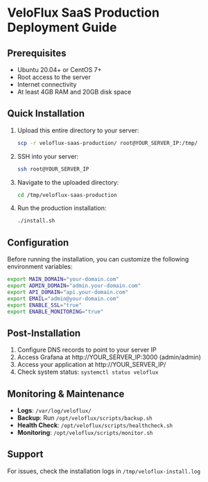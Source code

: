 # VeloFlux SaaS Production Deployment Guide

## Prerequisites
- Ubuntu 20.04+ or CentOS 7+
- Root access to the server
- Internet connectivity
- At least 4GB RAM and 20GB disk space

## Quick Installation

1. Upload this entire directory to your server:
   ```bash
   scp -r veloflux-saas-production/ root@YOUR_SERVER_IP:/tmp/
   ```

2. SSH into your server:
   ```bash
   ssh root@YOUR_SERVER_IP
   ```

3. Navigate to the uploaded directory:
   ```bash
   cd /tmp/veloflux-saas-production
   ```

4. Run the production installation:
   ```bash
   ./install.sh
   ```

## Configuration

Before running the installation, you can customize the following environment variables:

```bash
export MAIN_DOMAIN="your-domain.com"
export ADMIN_DOMAIN="admin.your-domain.com"
export API_DOMAIN="api.your-domain.com"
export EMAIL="admin@your-domain.com"
export ENABLE_SSL="true"
export ENABLE_MONITORING="true"
```

## Post-Installation

1. Configure DNS records to point to your server IP
2. Access Grafana at http://YOUR_SERVER_IP:3000 (admin/admin)
3. Access your application at http://YOUR_SERVER_IP/
4. Check system status: `systemctl status veloflux`

## Monitoring & Maintenance

- **Logs**: `/var/log/veloflux/`
- **Backup**: Run `/opt/veloflux/scripts/backup.sh`
- **Health Check**: `/opt/veloflux/scripts/healthcheck.sh`
- **Monitoring**: `/opt/veloflux/scripts/monitor.sh`

## Support

For issues, check the installation logs in `/tmp/veloflux-install.log`

